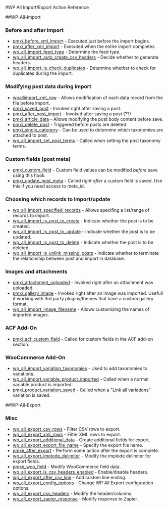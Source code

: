 #WP All Import/Export Action Reference

##WP-All-Import

### Before and after import
* [pmxi_before_xml_import](all-import/pmxi_before_xml_import.php) - Executed just before the import begins.
* [pmxi_after_xml_import](all-import/pmxi_after_xml_import.php) - Executed when the entire import completes.
* [wp_all_import_feed_type](all-import/wp_all_import_feed_type.php) - Determine the feed type.
* [wp_all_import_auto_create_csv_headers](all-import/wp_all_import_auto_create_csv_headers.php) - Decide whether to generate headers.
* [wp_all_import_is_check_duplicates](all-import/wp_all_import_is_check_duplicates.php) - Determine whether to check for duplicates during the import.

### Modifying post data during import
* [wpallimport_xml_row](all-import/wpallimport_xml_row.php) - Allows modification of each data record from the file before import.
* [pmxi_saved_post](all-import/pmxi_saved_post.php) - Invoked right after saving a post.
* [pmxi_after_post_import](all-import/pmxi_after_post_import.php) - Invoked after saving a post (??)
* [pmxi_article_data](all-import/pmxi_article_data.php) - Allows modifying the post body content before save.
* [pmxi_delete_post](all-import/pmxi_delete_post.php) - Triggered before posts are deleted.
* [pmxi_single_category](all-import/pmxi_single_category.php) - Can be used to determine which taxonomies are attached to post.
* [wp_all_import_set_post_terms](all-import/wp_all_import_set_post_terms.php) - Called when setting the post taxonomy terms.

### Custom fields (post meta)
* [pmxi_custom_field](all-import/pmxi_custom_field.php) - Custom field values can be modified *before* save using this hook.
* [pmxi_update_post_meta](all-import/pmxi_update_post_meta.php) - Called right *after* a custom field is saved. Use this if you need access to meta_id.

### Choosing which records to import/update
* [wp_all_import_specified_records](all-import/wp_all_import_specified_records.php) - Allows specifing a list/range of records to import.
* [wp_all_import_is_post_to_create](all-import/wp_all_import_is_post_to_create.php) - Indicate whether the post is to be created.
* [wp_all_import_is_post_to_update](all-import/wp_all_import_is_post_to_update.php) - Indicate whether the post is to be updated.
* [wp_all_import_is_post_to_delete](all-import/wp_all_import_is_post_to_delete.php) - Indicate whether the post is to be deleted.
* [wp_all_import_is_unlink_missing_posts](all-import/wp_all_import_is_unlink_missing_posts.php) - Indicate whether to terminate the relationship between post and import in database.

### Images and attachments
* [pmxi_attachment_uploaded](all-import/pmxi_attachment_uploaded.php) - Invoked right after an attachment was uploaded.
* [pmxi_gallery_image](all-import/pmxi_gallery_image.php) - Invoked right after an image was imported. Usefull if working with 3rd party plugins/themes that have a custom gallery format.
* [wp_all_import_image_filename](all-import/wp_all_import_image_filename.php) - Allows customizing the names of imported images.

### ACF Add-On
* [pmxi_acf_custom_field](all-import/pmxi_acf_custom_field.php) - Called for custom fields in the ACF add-on section.

### WooCommerce Add-On
* [wp_all_import_variation_taxonomies](all-import/wp_all_import_variation_taxonomies.php) - Used to add taxonomies to variations.
* [wp_all_import_variable_product_imported](all-import/wp_all_import_variable_product_imported.php) - Called when a normal variable product is imported.
* [pmxi_product_variation_saved](all-import/pmxi_product_variation_saved.php) - Called when a "Link all variations" variation is saved.

##WP-All-Export

### Misc
* [wp_all_export_csv_rows](all-export/wp_all_export_csv_rows.php) - Filter CSV rows to export.
* [wp_all_export_xml_rows](all-export/wp_all_export_xml_rows.php) - Filter XML rows to export.
* [wp_all_export_additional_data](all-export/wp_all_export_additional_data.php) - Create additional fields for export.
* [wp_all_export_export_file_name](all-export/wp_all_export_export_file_name.php) - Specify the export file name.
* [pmxe_after_export](all-export/pmxe_after_export.php) - Perform some action after the export is complete.
* [wp_all_export_implode_delimiter](all-export/wp_all_export_implode_delimiter.php) - Modify the implode delimiter for export fields.
* [pmxe_woo_field](all-export/pmxe_woo_field.php) - Modify WooCommerce field data.
* [wp_all_export_is_csv_headers_enabled](all-export/wp_all_export_is_csv_headers_enabled.php) - Enable/disable headers.
* [wp_all_export_after_csv_line](all-export/wp_all_export_after_csv_line.php) - Add custom line ending.
* [wp_all_export_config_options](all-export/wp_all_export_config_options.php) - Change WP All Export configuration options.
* [wp_all_export_csv_headers](all-export/wp_all_export_csv_headers.php) - Modify the header/columns.
* [wp_all_export_zapier_response](all-export/wp_all_export_zapier_response.php) - Modify response to Zapier.

